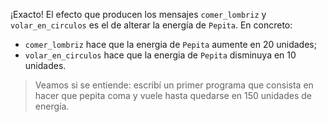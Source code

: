¡Exacto! El efecto que producen los mensajes `comer_lombriz` y `volar_en_circulos` es el de alterar la energía de `Pepita`. En concreto: 

* `comer_lombriz` hace que la energia de `Pepita` aumente en 20 unidades;
* `volar_en_circulos` hace que la energia de `Pepita` disminuya en 10 unidades.

> Veamos si se entiende: escribí un primer programa que consista en hacer que pepita coma y vuele hasta quedarse en 150 unidades de energía. 
